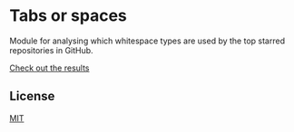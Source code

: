 # Tabs or spaces

Module for analysing which whitespace types are used by the top starred repositories in GitHub.

[Check out the results](http://ukupat.github.io/tabs-or-spaces/)

## License

[MIT](//github.com/ukupat/tabs-or-spaces/blob/master/LICENSE)
